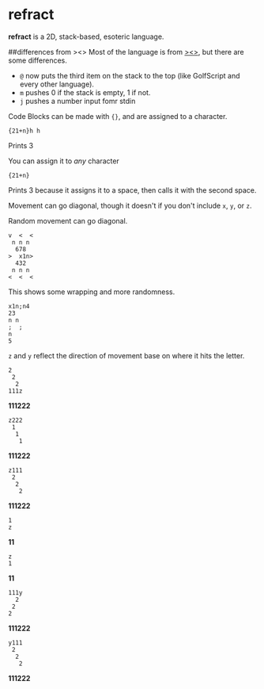 # refract
**refract** is a 2D, stack-based, esoteric language.

##differences from ><>
Most of the language is from [><>](https://esolangs.org/wiki/Fish), but there are some differences.

* `@` now puts the third item on the stack to the top (like GolfScript and every other language).
* `m` pushes 0 if the stack is empty, 1 if not.
* `j` pushes a number input fomr stdin

Code Blocks can be made with `{}`, and are assigned to a character.

```
{21+n}h h
```

Prints 3

You can assign it to *any* character

```
{21+n}  
```

Prints 3 because it assigns it to a space, then calls it with the second space.



Movement can go diagonal, though it doesn't if you don't include `x`, `y`, or `z`.

Random movement can go diagonal.

```
v  <  <
 n n n
  678
>  x1n>
  432
 n n n
<  <  <
```

This shows some wrapping and more randomness.

```
x1n;n4
23
n n
;  ;
n   
5
```

`z` and `y` reflect the direction of movement base on where it hits the letter.

```
2
 2
  2
111z
```

**111222**


```
z222
 1
  1
   1
```

**111222**

```
z111
 2
  2
   2
```

**111222**

```
1
z
```

**11**

```
z
1
```

**11**

```
111y
  2
 2
2
```

**111222**

```
y111
 2
  2
   2
```

**111222**
